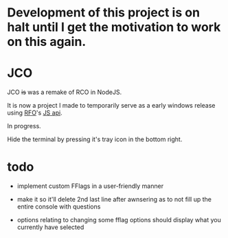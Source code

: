 # Development of this project is on halt until I get the motivation to work on this again.

# JCO

JCO ~~is~~ was a remake of RCO in NodeJS.

It is now a project I made to temporarily serve as a early windows release using [RFO](https://dc.rfo.sh/)'s [JS api](https://github.com/rbxflags/js-api).

In progress.

Hide the terminal by pressing it's tray icon in the bottom right.

# todo

- implement custom FFlags in a user-friendly manner

- make it so it'll delete 2nd last line after awnsering as to not fill up the entire console with questions

- options relating to changing some fflag options should display what you currently have selected
